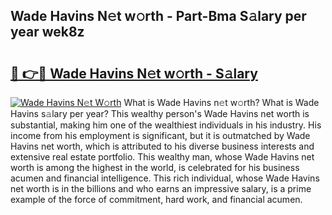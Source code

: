 ## Wade Havins N𝚎t w𝚘rth - Part-Bma S𝚊lary per year wek8z

# <h2><a href="http://gc55mdy.nevu.top/?p=Wade+Havins">🔗 👉🔴 Wade Havins N𝚎t w𝚘rth - S𝚊lary</a></h2>

[![Wade Havins N𝚎t W𝚘rth](https://i.imgur.com/Oavwk0R.jpeg)](http://gc55mdy.nevu.top/?p=Wade+Havins)
What is Wade Havins n𝚎t w𝚘rth? What is Wade Havins s𝚊lary per year?
This wealthy person's Wade Havins net worth is substantial, making him one of the wealthiest individuals in his industry. His income from his employment is significant, but it is outmatched by Wade Havins net worth, which is attributed to his diverse business interests and extensive real estate portfolio. This wealthy man, whose Wade Havins net worth is among the highest in the world, is celebrated for his business acumen and financial intelligence. This rich individual, whose Wade Havins net worth is in the billions and who earns an impressive salary, is a prime example of the force of commitment, hard work, and financial acumen.
